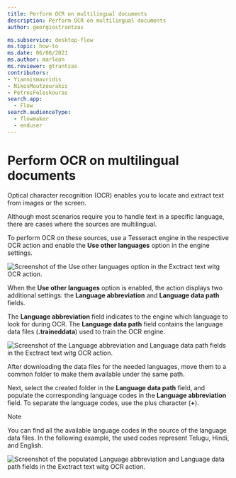 ```yaml
---
title: Perform OCR on multilingual documents
description: Perform OCR on multilingual documents
author: georgiostrantzas

ms.subservice: desktop-flow
ms.topic: how-to
ms.date: 06/08/2021
ms.author: marleon
ms.reviewer: gtrantzas
contributors:
- Yiannismavridis
- NikosMoutzourakis
- PetrosFeleskouras
search.app: 
  - Flow
search.audienceType: 
  - flowmaker
  - enduser
---
```


# Perform OCR on multilingual documents

Optical character recognition (OCR) enables you to locate and extract text from images or the screen.

Although most scenarios require you to handle text in a specific language, there are cases where the sources are multilingual.

To perform OCR on these sources, use a Tesseract engine in the respective OCR action and enable the **Use other languages** option in the engine settings.

![Screenshot of the Use other languages option in the Exctract text witg OCR action.](media/ocr-multilingual-documents/use-other-languages-extract-text-ocr-action.png)

When the **Use other languages** option is enabled, the action displays two additional settings: the **Language abbreviation** and **Language data path** fields.

The **Language abbreviation** field indicates to the engine which language to look for during OCR. 
The **Language data path** field contains the language data files (**.traineddata**) used to train the OCR engine.

![Screenshot of the Language abbreviation and Language data path fields in the Exctract text witg OCR action.](media/ocr-multilingual-documents/language-abbreviation-extract-text-ocr-action.png)

After downloading the data files for the needed languages, move them to a common folder to make them available under the same path.

Next, select the created folder in the **Language data path** field, and populate the corresponding language codes in the **Language abbreviation** field. To separate the language codes, use the plus character (**+**).

> [!NOTE]
> You can find all the available language codes in the source of the language data files. In the following example, the used codes represent Telugu, Hindi, and English.

![Screenshot of the populated Language abbreviation and Language data path fields in the Exctract text witg OCR action.](media/ocr-multilingual-documents/populated-language-abbreviation-extract-text-ocr-action.png)
